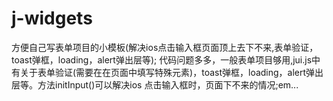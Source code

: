 # j-widgets
方便自己写表单项目的小模板(解决ios点击输入框页面顶上去下不来,表单验证，toast弹框，loading，alert弹出层等);
代码问题多多，一般表单项目够用,jui.js中有关于表单验证(需要在在页面中填写特殊元素)，toast弹框，loading，alert弹出层等。方法initInput()可以解决ios 点击输入框时，页面下不来的情况;em...
